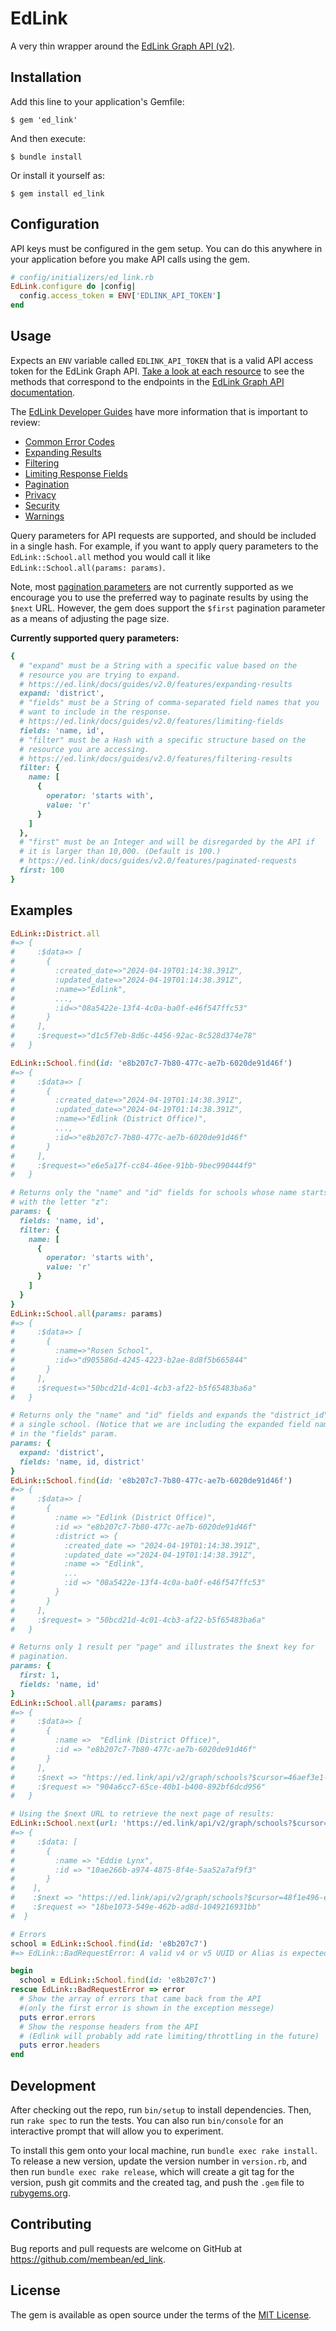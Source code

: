 # EdLink

A very thin wrapper around the [EdLink Graph API (v2)](https://ed.link/docs/api/v2.0/introduction).

## Installation

Add this line to your application's Gemfile:

    $ gem 'ed_link'

And then execute:

    $ bundle install

Or install it yourself as:

    $ gem install ed_link

## Configuration
API keys must be configured in the gem setup. You can do this anywhere in your application before you make API calls using the gem.

```ruby
# config/initializers/ed_link.rb
EdLink.configure do |config|
  config.access_token = ENV['EDLINK_API_TOKEN']
end
```

## Usage

Expects an `ENV` variable called `EDLINK_API_TOKEN` that is a valid API access token for the EdLink Graph API. [Take a look at each resource](https://github.com/membean/ed_link/tree/main/lib/ed_link) to see the methods that correspond to the endpoints in the [EdLink Graph API documentation](https://ed.link/docs/api/v2.0/introduction).

The [EdLink Developer Guides](https://ed.link/docs/guides/v2.0/introduction) have more information that is important to review:

- [Common Error Codes](https://ed.link/docs/api/v2.0/responses/errors)
- [Expanding Results](https://ed.link/docs/guides/v2.0/features/expanding-results)
- [Filtering](https://ed.link/docs/guides/v2.0/features/filtering-results)
- [Limiting Response Fields](https://ed.link/docs/guides/v2.0/features/limiting-fields)
- [Pagination](https://ed.link/docs/guides/v2.0/features/paginated-requests)
- [Privacy](https://ed.link/docs/guides/v2.0/security/privacy)
- [Security](https://ed.link/docs/guides/v2.0/security/data-security)
- [Warnings](https://ed.link/docs/api/v2.0/responses/warnings)


Query parameters for API requests are supported, and should be included in a single hash. For example, if you want to apply query parameters to the `EdLink::School.all` method you would call it like `EdLink::School.all(params: params)`.

Note, most [pagination parameters](https://ed.link/docs/guides/v2.0/features/paginated-requests) are not currently supported as we encourage you to use the preferred way to paginate results by using the `$next` URL. However, the gem does support the `$first` pagination parameter as a means of adjusting the page size.

**Currently supported query parameters:**

```ruby 
{
  # "expand" must be a String with a specific value based on the
  # resource you are trying to expand.
  # https://ed.link/docs/guides/v2.0/features/expanding-results
  expand: 'district',
  # "fields" must be a String of comma-separated field names that you
  # want to include in the response.
  # https://ed.link/docs/guides/v2.0/features/limiting-fields
  fields: 'name, id',
  # "filter" must be a Hash with a specific structure based on the
  # resource you are accessing.
  # https://ed.link/docs/guides/v2.0/features/filtering-results
  filter: {
    name: [
      {
        operator: 'starts with',
        value: 'r'
      }
    ]
  },
  # "first" must be an Integer and will be disregarded by the API if
  # it is larger than 10,000. (Default is 100.)
  # https://ed.link/docs/guides/v2.0/features/paginated-requests
  first: 100
}
```

## Examples

```ruby
EdLink::District.all
#=> {
#     :$data=> [
#       {
#         :created_date=>"2024-04-19T01:14:38.391Z",
#         :updated_date=>"2024-04-19T01:14:38.391Z",
#         :name=>"Edlink",
#         ...,
#         :id=>"08a5422e-13f4-4c0a-ba0f-e46f547ffc53"
#       }
#     ],
#     :$request=>"d1c5f7eb-8d6c-4456-92ac-8c528d374e78"
#   }
```

```ruby 
EdLink::School.find(id: 'e8b207c7-7b80-477c-ae7b-6020de91d46f')
#=> {
#     :$data=> [
#       {
#         :created_date=>"2024-04-19T01:14:38.391Z",
#         :updated_date=>"2024-04-19T01:14:38.391Z",
#         :name=>"Edlink (District Office)",
#         ...,
#         :id=>"e8b207c7-7b80-477c-ae7b-6020de91d46f"
#       }
#     ],
#     :$request=>"e6e5a17f-cc84-46ee-91bb-9bec990444f9"
#   }
```

```ruby 
# Returns only the "name" and "id" fields for schools whose name starts
# with the letter "z":
params: {
  fields: 'name, id',
  filter: {
    name: [
      {
        operator: 'starts with',
        value: 'r'
      }
    ]
  }
}
EdLink::School.all(params: params)
#=> {
#     :$data=> [
#       {
#         :name=>"Rosen School",
#         :id=>"d905586d-4245-4223-b2ae-8d8f5b665844"
#       }
#     ],
#     :$request=>"50bcd21d-4c01-4cb3-af22-b5f65483ba6a"
#   }
```

```ruby 
# Returns only the "name" and "id" fields and expands the "district_id" field for
# a single school. (Notice that we are including the expanded field name "district")
# in the "fields" param.
params: {
  expand: 'district',
  fields: 'name, id, district'
}
EdLink::School.find(id: 'e8b207c7-7b80-477c-ae7b-6020de91d46f')
#=> {
#     :$data=> [
#       {
#         :name => "Edlink (District Office)",
#         :id => "e8b207c7-7b80-477c-ae7b-6020de91d46f"
#         :district => {
#           :created_date => "2024-04-19T01:14:38.391Z",
#           :updated_date =>"2024-04-19T01:14:38.391Z",
#           :name => "Edlink",
#           ...
#           :id => "08a5422e-13f4-4c0a-ba0f-e46f547ffc53"
#         }
#       }
#     ],
#     :$request= > "50bcd21d-4c01-4cb3-af22-b5f65483ba6a"
#   }
```

```ruby 
# Returns only 1 result per "page" and illustrates the $next key for
# pagination.
params: {
  first: 1,
  fields: 'name, id'
}
EdLink::School.all(params: params)
#=> {
#     :$data=> [
#       {
#         :name =>  "Edlink (District Office)",
#         :id => "e8b207c7-7b80-477c-ae7b-6020de91d46f"
#       }
#     ],
#     :$next => "https://ed.link/api/v2/graph/schools?$cursor=46aef3e1-e9a7-4167-9da7-85999f34310e",
#     :$request => "904a6cc7-65ce-40b1-b400-892bf6dcd956"
#   }

# Using the $next URL to retrieve the next page of results:
EdLink::School.next(url: 'https://ed.link/api/v2/graph/schools?$cursor=46aef3e1-e9a7-4167-9da7-85999f34310e')
#=> {
#     :$data: [
#       {
#         :name => "Eddie Lynx",
#         :id => "10ae266b-a974-4875-8f4e-5aa52a7af9f3"
#       }
#    ],
#    :$next => "https://ed.link/api/v2/graph/schools?$cursor=48f1e496-e5b2-436d-a57d-df2451fa5f34",
#    :$request => "18be1073-549e-462b-ad8d-1049216931bb"
#  }
```

```ruby 
# Errors
school = EdLink::School.find(id: 'e8b207c7')
#=> EdLink::BadRequestError: A valid v4 or v5 UUID or Alias is expected for parameter 'school_id'. (1/1 errors)

begin
  school = EdLink::School.find(id: 'e8b207c7')
rescue EdLink::BadRequestError => error
  # Show the array of errors that came back from the API
  #(only the first error is shown in the exception messege)
  puts error.errors
  # Show the response headers from the API
  # (Edlink will probably add rate limiting/throttling in the future)
  puts error.headers 
end

```

## Development

After checking out the repo, run `bin/setup` to install dependencies. Then, run `rake spec` to run the tests. You can also run `bin/console` for an interactive prompt that will allow you to experiment.

To install this gem onto your local machine, run `bundle exec rake install`. To release a new version, update the version number in `version.rb`, and then run `bundle exec rake release`, which will create a git tag for the version, push git commits and the created tag, and push the `.gem` file to [rubygems.org](https://rubygems.org).

## Contributing

Bug reports and pull requests are welcome on GitHub at https://github.com/membean/ed_link.

## License

The gem is available as open source under the terms of the [MIT License](https://opensource.org/licenses/MIT).
